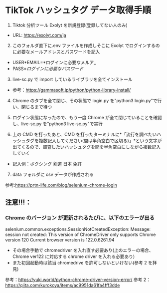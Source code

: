 # TikTok ハッシュタグ データ取得手順

1. Tiktok 分析ツール Exolyt を新規登録(登録してない人のみ)

- URL: https://exolyt.com/ja

2. このフォルダ直下に.env ファイルを作成しそこに Exolyt でログインするのに必要なメールアドレスとパスワードを記入

- USER*EMAIL=*ログインに必要なメルア\_
- PASS=_ログインに必要なパスワード_

3. live-sc.py で import しているライブラリを全てインストール

- 参考：https://gammasoft.jp/python/python-library-install/

4. Chrome のタブを全て閉じ、その状態で login.py を"python3 login.py"で行い、閉じるまで待つ

5. ログイン状態になったので、もう一度 Chrome が全て閉じていることを確認し、live-sc.py を"python3 live-sc.py"で実行

6. 上の CMD を打ったあと、CMD を打ったターミナルに*「流行を調べたいハッシュタグを複数記入してください(間は半角空白で区切る)」*という文字が出てくるので、調査したいハッシュタグを間を半角空白にしながら複数記入していく

- 記入例：ボクシング 剣道 日本 免許

7. data フォルダに csv データが作成される

参考:https://prtn-life.com/blog/selenium-chrome-login

## 注意!!!：

### Chrome のバージョン が更新されるたびに、以下のエラーが出る

selenium.common.exceptions.SessionNotCreatedException: Message: session not created: This version of ChromeDriver only supports Chrome version 120
Current browser version is 122.0.6261.94

- その場合手動で chromedriver を入れ直す必要あり(上のエラーの場合、Chrome ver122 に対応する chrome driver を入れる必要あり)
- また初回起動時は該当 chromedrive を許可しないといけない(参考 2 を拝見)

参考：https://yuki.world/python-chrome-driver-version-error/
参考 2：https://qiita.com/kurokoya/items/ac9951da61fa4fff3dde
